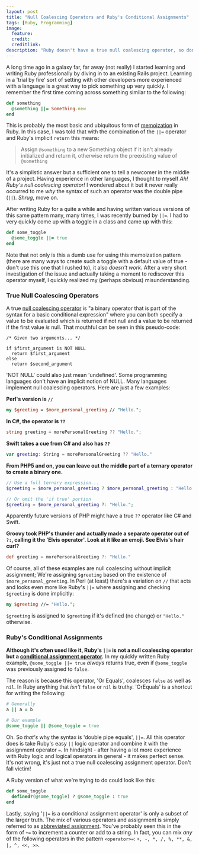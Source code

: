 ```yaml
---
layout: post
title: "Null Coalescing Operators and Ruby's Conditional Assignments"
tags: [Ruby, Programming]
image:
  feature:
  credit:
  creditlink:
description: "Ruby doesn't have a true null coalescing operator, so don't write something like it does."
---
```


A long time ago in a galaxy far, far away (not really) I started learning and writing Ruby professionally by diving in
to an existing Rails project. Learning in a 'trial by fire' sort of setting with other developers more experienced with
a language is a great way to pick something up very quickly. I remember the first time coming across something similar
to the following:

```ruby
def something
  @something ||= Something.new
end
```

This is probably the most basic and ubiquitous form of [memoization][1] in Ruby. In this case, I was told that with the combination of the
`||=` operator and Ruby's implicit `return` this means:

> Assign `@something` to a new Something object if it isn't already initialized and return it, otherwise return the preexisting value of `@something`

It's a simplistic answer but a sufficient one to tell a newcomer in the middle of a project. Having experience in other
languages, I thought to myself _Ah! Ruby's null coalescing operator!_ I wondered about it but it never really occurred
to me _why_ the syntax of such an operator was the double pipe (`||`). _Shrug_, move on.

After writing Ruby for a quite a while and having written various versions of this same pattern many, many times, I
was recently burned by `||=`. I had to very quickly come up with a toggle in a class and came up with this:

```ruby
def some_toggle
  @some_toggle ||= true
end
```

Note that not only is this a dumb use for using this memoization pattern (there are many ways to create such a toggle
with a default value of true - don't use this one that I rushed to), it also _doesn't work_. After a very short
investigation of the issue and actually taking a moment to rediscover this operator myself, I quickly realized my
(perhaps obvious) misunderstanding.

### True Null Coalescing Operators
A true [null coalescing operator][2] is "a binary operator that is part of the syntax for a basic conditional
expression" where you can both specify a value to be evaluated which is returned if not null and a value to be returned
if the first value _is_ null. That mouthful can be seen in this pseudo-code:

```
/* Given two arguments... */

if $first_argument is NOT NULL
  return $first_argument
else
  return $second_argument
```

'NOT NULL' could also just mean 'undefined'. Some programming languages don't have an implicit notion of NULL. Many
languages implement null coalescing operators. Here are just a few examples:

**Perl's version is `//`**

```perl
my $greeting = $more_personal_greeting // "Hello.";
```

**In C#, the operator is `??`**

```csharp
string greeting = morePersonalGreeting ?? "Hello.";
```

**Swift takes a cue from C# and also has `??`**

```swift
var greeting: String = morePersonalGreeting ?? "Hello."
```

**From PHP5 and on, you can leave out the middle part of a ternary operator to create a binary one.**

```php
// Use a full ternary expression...
$greeting = $more_personal_greeting ? $more_personal_greeting : "Hello.";

// Or omit the 'if true' portion
$greeting = $more_personal_greeting ?: "Hello.";
```

Apparently future versions of PHP might have a true `??` operator like C# and Swift.

**Groovy took PHP's thunder and actually made a separate operator out of `?:`, calling it the 'Elvis operator'. Look at it like an emoji. See Elvis's hair curl?**

```groovy
def greeting = morePersonalGreeting ?: "Hello."
```

Of course, all of these examples are null coalescing without implicit assignment; We're assigning `$greeting` based on
the existence of `$more_personal_greeting`. In Perl (at least) there's a variation on `//` that acts and looks even more like
Ruby's `||=` where assigning and checking `$greeting` is done implicitly:

```perl
my $greeting //= "Hello.";
```

`$greeting` is assigned to `$greeting` if it's defined (no change) or `"Hello."` otherwise.

### Ruby's Conditional Assignments

**Although it's often used like it, Ruby's `||=` is not a null coalescing operator but a [conditional assignment operator][4].**
In my quickly written Ruby example, `@some_toggle ||= true` _always_ returns true, even if `@some_toggle` was previously
assigned to `false`.

The reason is because this operator, 'Or Equals', coalesces `false` as well as `nil`. In Ruby anything that _isn't_ `false` or `nil` is truthy.
'OrEquals' is a shortcut for writing the following:

```ruby
# Generally
a || a = b

# Our example
@some_toggle || @some_toggle = true
```

Oh. So _that's_ why the syntax is 'double pipe equals', `||=`.  All this operator does is take Ruby's easy `||` logic
operator and combine it with the assignment operator `=`. In hindsight - after having a lot more experience with
Ruby logic and logical operators in general - it makes perfect sense. It's not wrong, it's just not a true null
coalescing assignment operator. Don't fall victim!

A Ruby version of what we're trying to do could look like this:

```ruby
def some_toggle
  defined?(@some_toggle) ? @some_toggle : true
end
```

Lastly, saying '`||=` is a conditional assignment operator' is only a subset of the larger
truth. The mix of various operators and assignment is simply referred to as [abbreviated assignment][3]. You've probably
seen this in the form of `+=` to increment a counter or add to a string. In fact, you can mix _any_ of the following
operators in the pattern `<operator>=`: `+, -, *, /, %, **, &, |, ^, <<, >>`.

[1]: http://en.wikipedia.org/wiki/Memoization
[2]: http://en.wikipedia.org/wiki/Null_coalescing_operator
[3]: http://ruby-doc.org/core-2.2.2/doc/syntax/assignment_rdoc.html#label-Abbreviated+Assignment
[4]: http://en.wikibooks.org/wiki/Ruby_Programming/Syntax/Operators#1._Assignment
